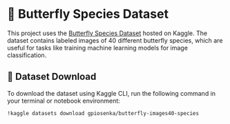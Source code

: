 # 🦋 Butterfly Species Dataset

This project uses the [Butterfly Species Dataset](https://www.kaggle.com/datasets/gpiosenka/butterfly-images40-species) hosted on Kaggle. The dataset contains labeled images of 40 different butterfly species, which are useful for tasks like training machine learning models for image classification.

## 🧩 Dataset Download

To download the dataset using Kaggle CLI, run the following command in your terminal or notebook environment:

```bash
!kaggle datasets download gpiosenka/butterfly-images40-species
```
